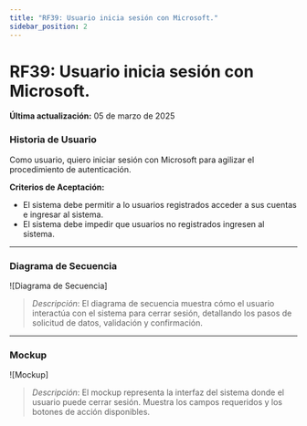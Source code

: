 ```yaml
---
title: "RF39: Usuario inicia sesión con Microsoft."  
sidebar_position: 2
---
```


# RF39: Usuario inicia sesión con Microsoft.

**Última actualización:** 05 de marzo de 2025

### Historia de Usuario

Como usuario, quiero iniciar sesión con Microsoft para agilizar el procedimiento de autenticación.

  **Criterios de Aceptación:**
  - El sistema debe permitir a lo usuarios registrados acceder a sus cuentas e ingresar al sistema.
  - El sistema debe impedir que usuarios no registrados ingresen al sistema. 

---

### Diagrama de Secuencia

![Diagrama de Secuencia] 

> *Descripción*: El diagrama de secuencia muestra cómo el usuario interactúa con el sistema para cerrar sesión, detallando los pasos de solicitud de datos, validación y confirmación.

---

### Mockup

![Mockup]

> *Descripción*: El mockup representa la interfaz del sistema donde el usuario puede cerrar sesión. Muestra los campos requeridos y los botones de acción disponibles.
